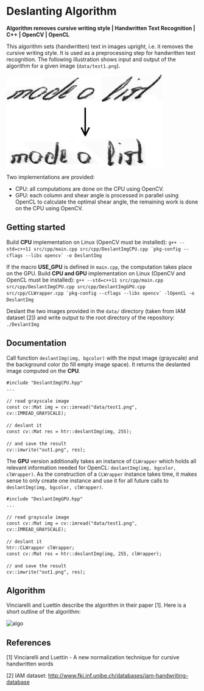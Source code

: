# Deslanting Algorithm

**Algorithm removes cursive writing style | Handwritten Text Recognition | C++ | OpenCV | OpenCL**

This algorithm sets (handwritten) text in images upright, i.e. it removes the cursive writing style.
It is used as a preprocessing step for handwritten text recognition.
The following illustration shows input and output of the algorithm for a given image (```data/test1.png```).

![deslanting](./doc/deslanting.png)

Two implementations are provided:
* CPU: all computations are done on the CPU using OpenCV.
* GPU: each column and shear angle is processed in parallel using OpenCL to calculate the optimal shear angle, the remaining work is done on the CPU using OpenCV.


## Getting started

Build **CPU** implementation on Linux (OpenCV must be installed):
```g++ --std=c++11 src/cpp/main.cpp src/cpp/DeslantImgCPU.cpp `pkg-config --cflags --libs opencv` -o DeslantImg ```


If the macro **USE_GPU** is defined in ```main.cpp```, the computation takes place on the GPU.
Build **CPU and GPU** implementation on Linux (OpenCV and OpenCL must be installed):
```g++ --std=c++11 src/cpp/main.cpp src/cpp/DeslantImgCPU.cpp src/cpp/DeslantImgGPU.cpp src/cpp/CLWrapper.cpp `pkg-config --cflags --libs opencv` -lOpenCL -o DeslantImg```


Deslant the two images provided in the ```data/``` directory (taken from IAM dataset \[2\]) and write output to the root directory of the repository:
```./DeslantImg```


## Documentation

Call function ```deslantImg(img, bgcolor)``` with the input image (grayscale) and the background color (to fill empty image space).
It returns the deslanted image computed on the **CPU**.

```
#include "DeslantImgCPU.hpp"
...

// read grayscale image
const cv::Mat img = cv::imread("data/test1.png", cv::IMREAD_GRAYSCALE);

// deslant it
const cv::Mat res = htr::deslantImg(img, 255);

// and save the result
cv::imwrite("out1.png", res);
```

The **GPU** version additionally takes an instance of ```CLWrapper``` which holds all relevant information needed for OpenCL: ```deslantImg(img, bgcolor, clWrapper)```.
As the construction of a ```CLWrapper``` instance takes time, it makes sense to only create one instance and use it for all future calls to ```deslantImg(img, bgcolor, clWrapper)```. 

```
#include "DeslantImgGPU.hpp"
...

// read grayscale image
const cv::Mat img = cv::imread("data/test1.png", cv::IMREAD_GRAYSCALE);

// deslant it
htr::CLWrapper clWrapper;
const cv::Mat res = htr::deslantImg(img, 255, clWrapper);

// and save the result
cv::imwrite("out1.png", res);
```


## Algorithm 

Vinciarelli and Luettin describe the algorithm in their paper \[1].
Here is a short outline of the algorithm:

![algo](./doc/algo.png)


## References

\[1\] Vinciarelli and Luettin - A new normalization technique for cursive handwritten words

\[2\] IAM dataset: http://www.fki.inf.unibe.ch/databases/iam-handwriting-database

